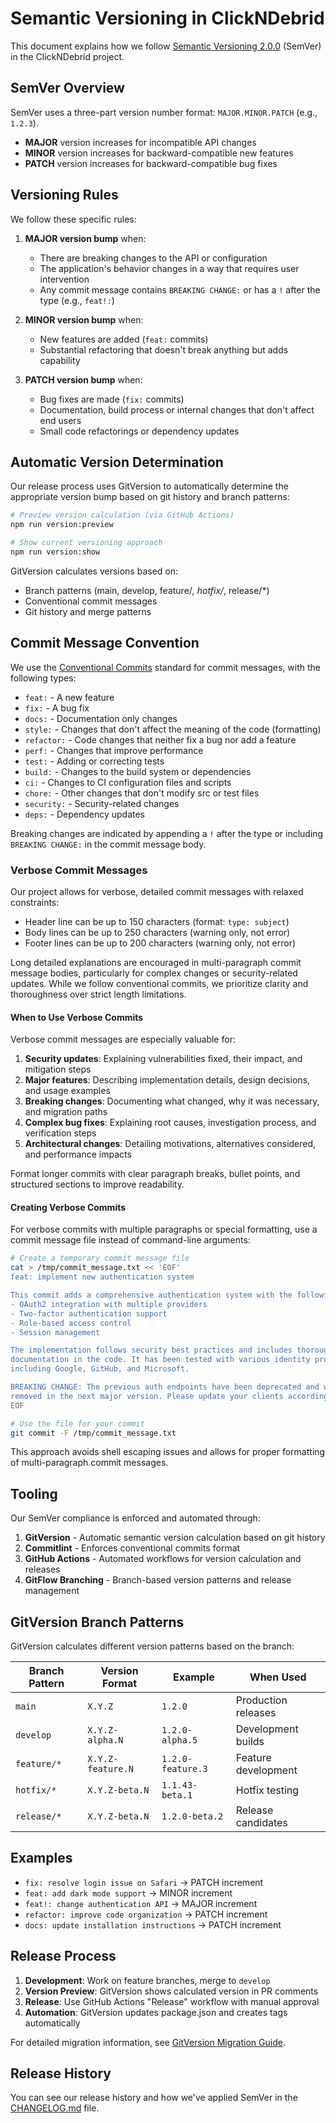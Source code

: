 # Semantic Versioning in ClickNDebrid

This document explains how we follow [Semantic Versioning 2.0.0](https://semver.org/) (SemVer) in the ClickNDebrid project.

## SemVer Overview

SemVer uses a three-part version number format: `MAJOR.MINOR.PATCH` (e.g., `1.2.3`).

- **MAJOR** version increases for incompatible API changes
- **MINOR** version increases for backward-compatible new features
- **PATCH** version increases for backward-compatible bug fixes

## Versioning Rules

We follow these specific rules:

1. **MAJOR version bump** when:

   - There are breaking changes to the API or configuration
   - The application's behavior changes in a way that requires user intervention
   - Any commit message contains `BREAKING CHANGE:` or has a `!` after the type (e.g., `feat!:`)

2. **MINOR version bump** when:

   - New features are added (`feat:` commits)
   - Substantial refactoring that doesn't break anything but adds capability

3. **PATCH version bump** when:
   - Bug fixes are made (`fix:` commits)
   - Documentation, build process or internal changes that don't affect end users
   - Small code refactorings or dependency updates

## Automatic Version Determination

Our release process uses GitVersion to automatically determine the appropriate version bump based on git history and branch patterns:

```bash
# Preview version calculation (via GitHub Actions)
npm run version:preview

# Show current versioning approach
npm run version:show
```

GitVersion calculates versions based on:

- Branch patterns (main, develop, feature/*, hotfix/*, release/*)
- Conventional commit messages
- Git history and merge patterns

## Commit Message Convention

We use the [Conventional Commits](https://www.conventionalcommits.org/) standard for commit messages, with the following types:

- `feat:` - A new feature
- `fix:` - A bug fix
- `docs:` - Documentation only changes
- `style:` - Changes that don't affect the meaning of the code (formatting)
- `refactor:` - Code changes that neither fix a bug nor add a feature
- `perf:` - Changes that improve performance
- `test:` - Adding or correcting tests
- `build:` - Changes to the build system or dependencies
- `ci:` - Changes to CI configuration files and scripts
- `chore:` - Other changes that don't modify src or test files
- `security:` - Security-related changes
- `deps:` - Dependency updates

Breaking changes are indicated by appending a `!` after the type or including `BREAKING CHANGE:` in the commit message body.

### Verbose Commit Messages

Our project allows for verbose, detailed commit messages with relaxed constraints:

- Header line can be up to 150 characters (format: `type: subject`)
- Body lines can be up to 250 characters (warning only, not error)
- Footer lines can be up to 200 characters (warning only, not error)

Long detailed explanations are encouraged in multi-paragraph commit message bodies, particularly for complex changes or security-related updates. While we follow conventional commits, we prioritize clarity and thoroughness over strict length limitations.

#### When to Use Verbose Commits

Verbose commit messages are especially valuable for:

1. **Security updates**: Explaining vulnerabilities fixed, their impact, and mitigation steps
2. **Major features**: Describing implementation details, design decisions, and usage examples
3. **Breaking changes**: Documenting what changed, why it was necessary, and migration paths
4. **Complex bug fixes**: Explaining root causes, investigation process, and verification steps
5. **Architectural changes**: Detailing motivations, alternatives considered, and performance impacts

Format longer commits with clear paragraph breaks, bullet points, and structured sections to improve readability.

#### Creating Verbose Commits

For verbose commits with multiple paragraphs or special formatting, use a commit message file instead of command-line arguments:

```bash
# Create a temporary commit message file
cat > /tmp/commit_message.txt << 'EOF'
feat: implement new authentication system

This commit adds a comprehensive authentication system with the following features:
- OAuth2 integration with multiple providers
- Two-factor authentication support
- Role-based access control
- Session management

The implementation follows security best practices and includes thorough
documentation in the code. It has been tested with various identity providers
including Google, GitHub, and Microsoft.

BREAKING CHANGE: The previous auth endpoints have been deprecated and will be
removed in the next major version. Please update your clients accordingly.
EOF

# Use the file for your commit
git commit -F /tmp/commit_message.txt
```

This approach avoids shell escaping issues and allows for proper formatting of multi-paragraph commit messages.

## Tooling

Our SemVer compliance is enforced and automated through:

1. **GitVersion** - Automatic semantic version calculation based on git history
2. **Commitlint** - Enforces conventional commits format
3. **GitHub Actions** - Automated workflows for version calculation and releases
4. **GitFlow Branching** - Branch-based version patterns and release management

## GitVersion Branch Patterns

GitVersion calculates different version patterns based on the branch:

| Branch Pattern | Version Format | Example | When Used |
|---------------|----------------|---------|-----------|
| `main` | `X.Y.Z` | `1.2.0` | Production releases |
| `develop` | `X.Y.Z-alpha.N` | `1.2.0-alpha.5` | Development builds |
| `feature/*` | `X.Y.Z-feature.N` | `1.2.0-feature.3` | Feature development |
| `hotfix/*` | `X.Y.Z-beta.N` | `1.1.43-beta.1` | Hotfix testing |
| `release/*` | `X.Y.Z-beta.N` | `1.2.0-beta.2` | Release candidates |

## Examples

- `fix: resolve login issue on Safari` → PATCH increment
- `feat: add dark mode support` → MINOR increment
- `feat!: change authentication API` → MAJOR increment
- `refactor: improve code organization` → PATCH increment
- `docs: update installation instructions` → PATCH increment

## Release Process

1. **Development**: Work on feature branches, merge to `develop`
2. **Version Preview**: GitVersion shows calculated version in PR comments
3. **Release**: Use GitHub Actions "Release" workflow with manual approval
4. **Automation**: GitVersion updates package.json and creates tags automatically

For detailed migration information, see [GitVersion Migration Guide](gitversion-migration.md).

## Release History

You can see our release history and how we've applied SemVer in the [CHANGELOG.md](../CHANGELOG.md) file.
